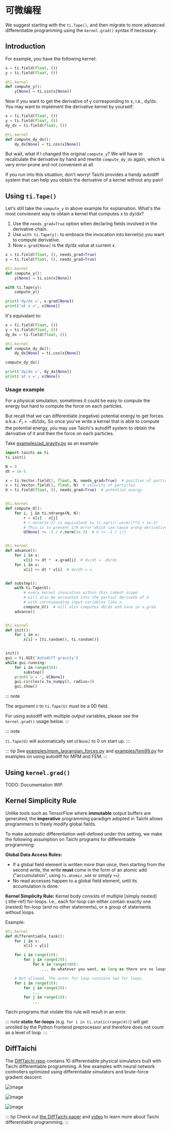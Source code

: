 # 可微编程

We suggest starting with the `ti.Tape()`, and then migrate to more advanced differentiable programming using the `kernel.grad()` syntax if necessary.

## Introduction

For example, you have the following kernel:

```python
x = ti.field(float, ())
y = ti.field(float, ())

@ti.kernel
def compute_y():
    y[None] = ti.sin(x[None])
```

Now if you want to get the derivative of y corresponding to x, i.e., dy/dx. You may want to implement the derivative kernel by yourself:

```python
x = ti.field(float, ())
y = ti.field(float, ())
dy_dx = ti.field(float, ())

@ti.kernel
def compute_dy_dx():
    dy_dx[None] = ti.cos(x[None])
```

But wait, what if I changed the original `compute_y`? We will have to recalculate the derivative by hand and rewrite `compute_dy_dx` again, which is very error-prone and not convenient at all.

If you run into this situation, don\'t worry! Taichi provides a handy autodiff system that can help you obtain the derivative of a kernel without any pain!

## Using `ti.Tape()`

Let\'s still take the `compute_y` in above example for explaination. What\'s the most convienent way to obtain a kernel that computes x to $dy/dx$?

1.  Use the `needs_grad=True` option when declaring fields involved in the derivative chain.
2.  Use `with ti.Tape(y):` to embrace the invocation into kernel(s) you want to compute derivative.
3.  Now `x.grad[None]` is the dy/dx value at current x.

```python
x = ti.field(float, (), needs_grad=True)
y = ti.field(float, (), needs_grad=True)

@ti.kernel
def compute_y():
    y[None] = ti.sin(x[None])

with ti.Tape(y):
    compute_y()

print('dy/dx =', x.grad[None])
print('at x =', x[None])
```

It\'s equivalant to:

```python
x = ti.field(float, ())
y = ti.field(float, ())
dy_dx = ti.field(float, ())

@ti.kernel
def compute_dy_dx():
    dy_dx[None] = ti.cos(x[None])

compute_dy_dx()

print('dy/dx =', dy_dx[None])
print('at x =', x[None])
```

### Usage example

For a physical simulation, sometimes it could be easy to compute the energy but hard to compute the force on each particles.

But recall that we can differentiate (negative) potential energy to get forces. a.k.a.: $F_i = -dU / dx_i$. So once you\'ve write a kernel that is able to compute the potential energy, you may use Taichi\'s autodiff system to obtain the derivative of it and then the force on each particles.

Take [examples/ad_gravity.py](https://github.com/taichi-dev/taichi/blob/master/examples/ad_gravity.py) as an example:

```python
import taichi as ti
ti.init()

N = 8
dt = 1e-5

x = ti.Vector.field(2, float, N, needs_grad=True)  # position of particles
v = ti.Vector.field(2, float, N)  # velocity of particles
U = ti.field(float, (), needs_grad=True)  # potential energy


@ti.kernel
def compute_U():
    for i, j in ti.ndrange(N, N):
        r = x[i] - x[j]
        # r.norm(1e-3) is equivalent to ti.sqrt(r.norm()**2 + 1e-3)
        # This is to prevent 1/0 error which can cause wrong derivative
        U[None] += -1 / r.norm(1e-3)  # U += -1 / |r|


@ti.kernel
def advance():
    for i in x:
        v[i] += dt * -x.grad[i]  # dv/dt = -dU/dx
    for i in x:
        x[i] += dt * v[i]  # dx/dt = v


def substep():
    with ti.Tape(U):
        # every kernel invocation within this indent scope
        # will also be accounted into the partial derivate of U
        # with corresponding input variables like x.
        compute_U()  # will also computes dU/dx and save in x.grad
    advance()


@ti.kernel
def init():
    for i in x:
        x[i] = [ti.random(), ti.random()]


init()
gui = ti.GUI('Autodiff gravity')
while gui.running:
    for i in range(50):
        substep()
    print('U = ', U[None])
    gui.circles(x.to_numpy(), radius=3)
    gui.show()
```

::: note

The argument `U` to `ti.Tape(U)` must be a 0D field.

For using autodiff with multiple output variables, please see the `kernel.grad()` usage below.
:::

::: note

`ti.Tape(U)` will automatically set _`U[None]`_ to 0 on start up.
:::

::: tip
See [examples/mpm_lagrangian_forces.py](https://github.com/taichi-dev/taichi/blob/master/examples/mpm_lagrangian_forces.py) and [examples/fem99.py](https://github.com/taichi-dev/taichi/blob/master/examples/fem99.py) for examples on using autodiff for MPM and FEM.
:::

## Using `kernel.grad()`

TODO: Documentation WIP.

## Kernel Simplicity Rule

Unlike tools such as TensorFlow where **immutable** output buffers are generated, the **imperative** programming paradigm adopted in Taichi allows programmers to freely modify global fields.

To make automatic differentiation well-defined under this setting, we make the following assumption on Taichi programs for differentiable programming:

**Global Data Access Rules:**

- If a global field element is written more than once, then starting from the second write, the write **must** come in the form of an atomic add ("accumulation\", using `ti.atomic_add` or simply `+=`).
- No read accesses happen to a global field element, until its accumulation is done.

**Kernel Simplicity Rule:** Kernel body consists of multiple [simply nested]{.title-ref} for-loops. I.e., each for-loop can either contain exactly one (nested) for-loop (and no other statements), or a group of statements without loops.

Example:

```python
@ti.kernel
def differentiable_task():
    for i in x:
        x[i] = y[i]

    for i in range(10):
        for j in range(20):
            for k in range(300):
                ... do whatever you want, as long as there are no loops

    # Not allowed. The outer for loop contains two for loops
    for i in range(10):
        for j in range(20):
            ...
        for j in range(20):
            ...
```

Taichi programs that violate this rule will result in an error.

::: note
**static for-loops** (e.g. `for i in ti.static(range(4))`) will get unrolled by the Python frontend preprocessor and therefore does not count as a level of loop.
:::

## DiffTaichi

The [DiffTaichi repo](https://github.com/yuanming-hu/difftaichi) contains 10 differentiable physical simulators built with Taichi differentiable programming. A few examples with neural network controllers optimized using differentiable simulators and brute-force gradient descent:

![image](https://github.com/yuanming-hu/public_files/raw/master/learning/difftaichi/ms3_final-cropped.gif)

![image](https://github.com/yuanming-hu/public_files/raw/master/learning/difftaichi/rb_final2.gif)

![image](https://github.com/yuanming-hu/public_files/raw/master/learning/difftaichi/diffmpm3d.gif)

::: tip
Check out [the DiffTaichi paper](https://arxiv.org/pdf/1910.00935.pdf) and [video](https://www.youtube.com/watch?v=Z1xvAZve9aE) to learn more about Taichi differentiable programming.
:::
